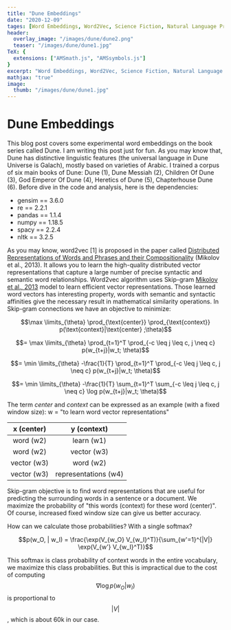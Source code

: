 ```yaml
---
title: "Dune Embeddings"
date: "2020-12-09"
tages: [Word Embeddings, Word2Vec, Science Fiction, Natural Language Processing]
header:
  overlay_image: "/images/dune/dune2.png"
  teaser: "/images/dune/dune1.jpg"
TeX: {
  extensions: ["AMSmath.js", "AMSsymbols.js"]
}
excerpt: "Word Embeddings, Word2Vec, Science Fiction, Natural Language Processing"
mathjax: "true"
image:
  thumb: "/images/dune/dune1.jpg"
---
```

# Dune Embeddings
This blog post covers some experimental word embeddings on the book series called Dune. I am writing this post just for fun. As you may know that, Dune has distinctive linguistic features (the universal language in Dune Universe is Galach), mostly based on varieties of Arabic. I trained a corpus of six main books of Dune: Dune (1), Dune Messiah (2), Children Of Dune (3), God Emperor Of Dune (4), Heretics of Dune (5), Chapterhouse Dune (6). Before dive in the code and analysis, here is the dependencies:

- gensim == 3.6.0
- re == 2.2.1
- pandas == 1.1.4
- numpy == 1.18.5
- spacy == 2.2.4
- nltk == 3.2.5

As you may know, word2vec \[1\] is proposed in the paper called [Distributed Representations of Words and Phrases and their Compositionality](https://arxiv.org/abs/1310.4546) (Mikolov et al., 2013). It allows you to learn the high-quality distributed vector representations that capture a large number of precise syntactic and semantic word relationships. Word2vec algorithm uses Skip-gram [Mikolov et al., 2013](https://arxiv.org/abs/1301.3781) model to learn efficient vector representations. Those learned word vectors has interesting property, words with semantic and syntactic affinities give the necessary result in mathematical similarity operations. In Skip-gram connections we have an objective to minimize:

$$\max \limits_{\theta} \prod_{\text{center}} \prod_{\text{context}} p(\text{context}|\text{center} ;\theta)$$

$$= \max \limits_{\theta} \prod_{t=1}^T \prod_{-c \leq j \leq c, j \neq c} p(w_{t+j}|w_t; \theta)$$

$$= \min \limits_{\theta} -\frac{1}{T} \prod_{t=1}^T \prod_{-c \leq j \leq c, j \neq c} p(w_{t+j}|w_t; \theta)$$

$$= \min \limits_{\theta} -\frac{1}{T} \sum_{t=1}^T \sum_{-c \leq j \leq c, j \neq c} \log p(w_{t+j}|w_t; \theta)$$


The term *center* and *context* can be expressed as an example (with a fixed window size): w = "to learn word vector representations"

x (center)     | y (context)
:-------------:|:-------------:
word (w2)      | learn (w1)
word (w2)      | vector (w3)
vector (w3)    | word (w2)
vector (w3)    | representations (w4)


Skip-gram objective is to find word representations that are useful for predicting the surrounding words in a sentence or a document. We maximize the probability of "this words (context) for these word (center)". Of course, increased fixed window size can give us better accuracy.

How can we calculate those probabilities? With a single softmax?

$$p(w_O, | w_I) = \frac{\exp(V_{w_O} V_{w_I}^T)}{\sum_{w'=1}^{|V|} \exp(V_{w'} V_{w_I}^T)}$$


This softmax is class probability of context words in the entire vocabulary, we maximize this class probabilities. But this is impractical due to the cost of computing $$\nabla \log p(w_O | w_I)$$ is proportional to $$|V|$$, which is about 60k in our case.
